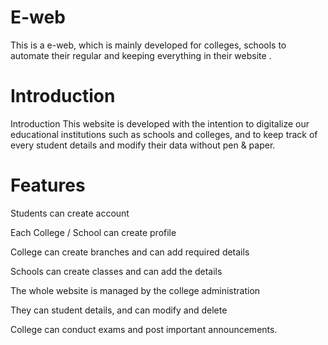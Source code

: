# E-web
This is a e-web, which is mainly developed for colleges, schools to automate their regular and keeping everything in their website .

<h1>Introduction</h1>
 Introduction  This website is developed with the intention to digitalize our educational institutions such as schools and colleges, and to keep track of every student details and modify their data without pen & paper.
 
 <h1>Features</h1>
 	
<p> Students can create account </p>
<p> Each College / School can create profile </p>
<p> College can create branches and can add required details </p>
<p> Schools can create classes and can add the details </p>
<p> The whole website is managed by the college administration </p>
<p> They can student details, and can modify and delete </p>
<p> College can conduct exams and post important announcements. </p>


